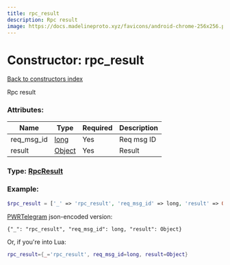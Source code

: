 ```yaml
---
title: rpc_result
description: Rpc result
image: https://docs.madelineproto.xyz/favicons/android-chrome-256x256.png
---
```

# Constructor: rpc\_result  
[Back to constructors index](index.md)



Rpc result

### Attributes:

| Name     |    Type       | Required | Description |
|----------|---------------|----------|-------------|
|req\_msg\_id|[long](../types/long.md) | Yes|Req msg ID|
|result|[Object](../types/Object.md) | Yes|Result|



### Type: [RpcResult](../types/RpcResult.md)


### Example:

```php
$rpc_result = ['_' => 'rpc_result', 'req_msg_id' => long, 'result' => Object];
```  

[PWRTelegram](https://pwrtelegram.xyz) json-encoded version:

```
{"_": "rpc_result", "req_msg_id": long, "result": Object}
```


Or, if you're into Lua:

```lua
rpc_result={_='rpc_result', req_msg_id=long, result=Object}

```


